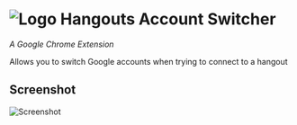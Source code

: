 ![Logo](http://proloser.github.io/images/favicon-32.png) Hangouts Account Switcher
==============
_A Google Chrome Extension_

Allows you to switch Google accounts when trying to connect to a hangout

## Screenshot

![Screenshot](![Logo](http://proloser.github.io/assets/Screenshot.png))